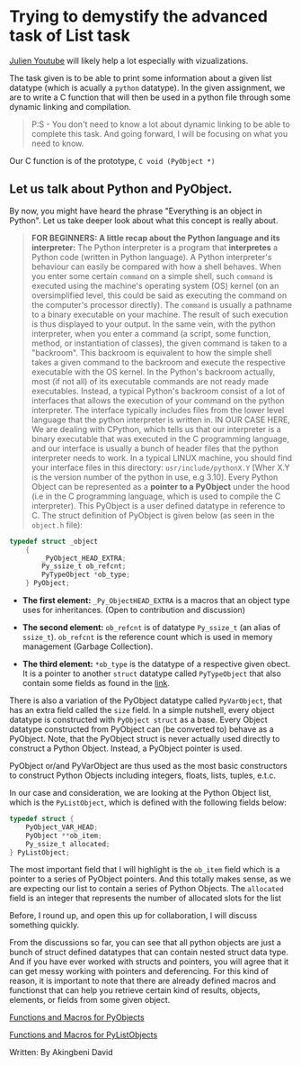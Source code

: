 # Trying to demystify the advanced task of List task

[Julien Youtube](https://www.youtube.com/watch?v=4JihuTAOaMI) will likely help a lot especially with vizualizations.

The task given is to be able to print some information about a given list datatype (which is acually a `python` datatype). In the given assignment, we are to write a C function that will then be used in a python file through some dynamic linking and compilation.
> P:S - You don't need to know a lot about dynamic linking to be able to complete this task. And going forward, I will be focusing on what you need to know.

Our C function is of the prototype, 
    ```C
    void (PyObject *)
	```

## Let us talk about Python and PyObject.
By now, you might have heard the phrase "Everything is an object in Python".
Let us take deeper look about what this concept is really about. 

> **FOR BEGINNERS: A little recap about the Python language and its interpreter:**
	The Python interpreter is a program that **interpretes** a 
	Python code (written in Python language).
	A Python interpreter's behaviour can easily be compared 
	with how a shell behaves.
	When you enter some certain `command` on a simple shell, such `command` 
	is executed using the machine's
	operating system (OS) kernel (on an oversimplified level, this could be said
	as executing the command on the
	computer's processor directly). 
	The `command` is usually a pathname to a binary executable on your machine. 
	The result of such execution is thus displayed to your output.
	In the same vein, with the python interpreter, 
	when you enter a command (a script, some function,
	method, or instantiation of classes), the given command is taken to a "backroom". 
	This backroom is equivalent to how the simple shell takes a given command to the
	backroom and execute the respective executable with the OS kernel.
	In the Python's backroom actually, most (if not all) of its 
	executable commands are not ready made executables.
	Instead, a typical Python's backroom consist of a lot of interfaces 
	that allows the execution of your command 
	on the python interpreter. The interface typically includes files from 
	the lower level language that the 
	python interpreter is written in.
	IN OUR CASE HERE, We are dealing with CPython, 
	which tells us that our interpreter is
	a binary executable that was executed in the 
	C programming language, and our interface is usually a bunch of header 
	files that the python interpreter needs to work.
	In a typical LINUX  machine, you should find your interface files in this directory: 
	`usr/include/pythonX.Y` [Wher X.Y is the version number of the python in use, e.g 3.10].
Every Python Object can be represented as a **pointer to a PyObject** 
under the hood (i.e in the C programming language, which is used to compile the C interpreter). 
This PyObject is a user defined datatype in reference to C. 
The struct definition of PyObject is given below (as seen in the `object.h` file):
		


```C 
typedef struct _object 
	{
		_PyObject_HEAD_EXTRA; 
		Py_ssize_t ob_refcnt;
		PyTypeObject *ob_type;
	} PyObject;
```


- **The first element:** `_Py_ObjectHEAD_EXTRA` is a macros that an 
object type uses for inheritances. (Open to contribution and discussion)

- **The second element:** `ob_refcnt` is of datatype `Py_ssize_t` (an alias of `ssize_t`).
`ob_refcnt` is the reference count which is used in memory management (Garbage Collection).

- **The third element:** `*ob_type` is the datatype of a respective given obect. 
It is a pointer to another `struct` datatype called `PyTypeObject` that also contain some fields 
as found in the [link](https://docs.python.org/3/c-api/typeobj.html).

There is also a variation of the PyObject datatype called `PyVarObject`, 
that has an extra field called the `size` field. 
In a simple nutshell, every object datatype is constructed 
with `PyObject struct` as a base. 
Every Object datatype constructed from PyObject 
can (be converted to) behave as a PyObject.
Note, that the PyObject struct is never actually used directly 
to construct a Python Object. Instead, a PyObject pointer is used.

PyObject or/and PyVarObject are thus used as the most basic 
constructors to construct
Python Objects including integers, floats, lists, tuples, e.t.c.

In our case and consideration, we are looking at the Python Object list, 
which is the `PyListObject`, which is defined with the following fields below:


```C 
typedef struct {
	PyObject_VAR_HEAD;
	PyObject **ob_item;
	Py_ssize_t allocated;
} PyListObject;
```

The most important field that I will highlight is the `ob_item` field which is a pointer to a series of PyObject pointers. 
And this totally makes sense, as we are expecting our list to contain a series of Python Objects. 
The `allocated` field is an integer that represents the number of allocated slots for the list 

Before, I round up, and open this up for collaboration, I will discuss something quickly.

From the discussions so far, you can see that all python objects are just a bunch of struct defined datatypes 
that can contain nested struct data type. And if you have ever worked with structs and pointers,
you will agree that it can get messy working with pointers and deferencing. For this kind of reason, 
it is important to note that there are already defined macros and functionst that can help you retrieve certain kind of results, 
objects, elements, or fields from some given object.

[Functions and Macros for PyObjects](https://docs.python.org/3.4/c-api/structures.html)

[Functions and Macros for PyListObjects](https://docs.python.org/3.4/c-api/list.html)

Written: By Akingbeni David


